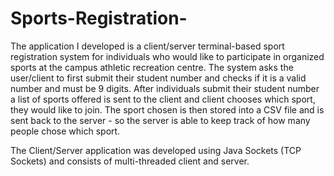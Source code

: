# Sports-Registration-
The application I developed is a client/server terminal-based sport registration system for individuals who would like to participate in organized sports at the campus athletic recreation centre. The system asks the user/client to first submit their student number and checks if it is a valid number and must be 9 digits. After individuals submit their student number a list of sports offered is sent to the client and client chooses which sport, they would like to join. The sport chosen is then stored into a CSV file and is sent back to the server - so the server is able to keep track of how many people chose which sport. 

The Client/Server application was developed using Java Sockets (TCP Sockets) and consists of multi-threaded client and server. 
